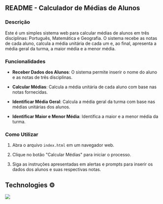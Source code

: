## README - Calculador de Médias de Alunos

### Descrição

Este é um simples sistema web para calcular médias de alunos em três disciplinas: Português, Matemática e Geografia. O sistema recebe as notas de cada aluno, calcula a média unitária de cada um e, ao final, apresenta a média geral da turma, a maior média e a menor média.

### Funcionalidades

- **Receber Dados dos Alunos**: O sistema permite inserir o nome do aluno e as notas de três disciplinas.
  
- **Calcular Médias**: Calcula a média unitária de cada aluno com base nas notas fornecidas.
  
- **Identificar Média Geral**: Calcula a média geral da turma com base nas médias unitárias dos alunos.
  
- **Identificar Maior e Menor Média**: Identifica a maior e a menor média da turma.

### Como Utilizar

1. Abra o arquivo `index.html` em um navegador web.
  
2. Clique no botão "Calcular Médias" para iniciar o processo.
  
3. Siga as instruções apresentadas em alertas e prompts para inserir os dados dos alunos e suas respectivas notas.


## Technologies ⚙️  
<img src="https://skillicons.dev/icons?i=git,html,css,js" />